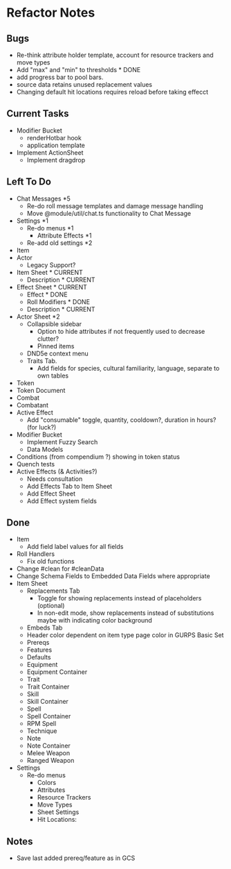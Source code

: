 # Refactor Notes

## Bugs

- Re-think attribute holder template, account for resource trackers and move types
- Add "max" and "min" to thresholds \* DONE
- add progress bar to pool bars.
- source data retains unused replacement values
- Changing default hit locations requires reload before taking effecct

## Current Tasks

- Modifier Bucket
  - renderHotbar hook
  - application template
- Implement ActionSheet
  - Implement dragdrop

## Left To Do

- Chat Messages \*5
  - Re-do roll message templates and damage message handling
  - Move @module/util/chat.ts functionality to Chat Message
- Settings \*1
  - Re-do menus \*1
    - Attribute Effects \*1
  - Re-add old settings \*2
- Item
- Actor
  - Legacy Support?
- Item Sheet \* CURRENT
  - Description \* CURRENT
- Effect Sheet \* CURRENT
  - Effect \* DONE
  - Roll Modifiers \* DONE
  - Description \* CURRENT
- Actor Sheet \*2
  - Collapsible sidebar
    - Option to hide attributes if not frequently used to decrease clutter?
    - Pinned items
  - DND5e context menu
  - Traits Tab.
    - Add fields for species, cultural familiarity, language, separate to own tables
- Token
- Token Document
- Combat
- Combatant
- Active Effect
  - Add "consumable" toggle, quantity, cooldown?, duration in hours? (for luck?)
- Modifier Bucket
  - Implement Fuzzy Search
  - Data Models
- Conditions (from compendium ?) showing in token status
- Quench tests
- Active Effects (& Activities?)
  - Needs consultation
  - Add Effects Tab to Item Sheet
  - Add Effect Sheet
  - Add Effect system fields

## Done

- Item
  - Add field label values for all fields
- Roll Handlers
  - Fix old functions
- Change #clean for #cleanData
- Change Schema Fields to Embedded Data Fields where appropriate
- Item Sheet
  - Replacements Tab
    - Toggle for showing replacements instead of placeholders (optional)
    - In non-edit mode, show replacements instead of substitutions maybe with indicating color background
  - Embeds Tab
  - Header color dependent on item type page color in GURPS Basic Set
  - Prereqs
  - Features
  - Defaults
  - Equipment
  - Equipment Container
  - Trait
  - Trait Container
  - Skill
  - Skill Container
  - Spell
  - Spell Container
  - RPM Spell
  - Technique
  - Note
  - Note Container
  - Melee Weapon
  - Ranged Weapon
- Settings
  - Re-do menus
    - Colors
    - Attributes
    - Resource Trackers
    - Move Types
    - Sheet Settings
    - Hit Locations:

## Notes

- Save last added prereq/feature as in GCS

